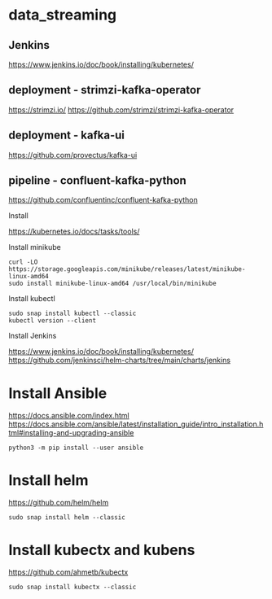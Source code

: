 # data_streaming

## Jenkins

https://www.jenkins.io/doc/book/installing/kubernetes/

## deployment - strimzi-kafka-operator

https://strimzi.io/
https://github.com/strimzi/strimzi-kafka-operator

## deployment - kafka-ui

https://github.com/provectus/kafka-ui

## pipeline - confluent-kafka-python

https://github.com/confluentinc/confluent-kafka-python

Install 

https://kubernetes.io/docs/tasks/tools/

Install minikube

```
curl -LO https://storage.googleapis.com/minikube/releases/latest/minikube-linux-amd64
sudo install minikube-linux-amd64 /usr/local/bin/minikube
```

Install kubectl

```
sudo snap install kubectl --classic
kubectl version --client
```

Install Jenkins

https://www.jenkins.io/doc/book/installing/kubernetes/
https://github.com/jenkinsci/helm-charts/tree/main/charts/jenkins


# Install Ansible

https://docs.ansible.com/index.html
https://docs.ansible.com/ansible/latest/installation_guide/intro_installation.html#installing-and-upgrading-ansible

```
python3 -m pip install --user ansible
```

# Install helm

https://github.com/helm/helm

```
sudo snap install helm --classic
```

# Install kubectx and kubens

https://github.com/ahmetb/kubectx

```
sudo snap install kubectx --classic
```
